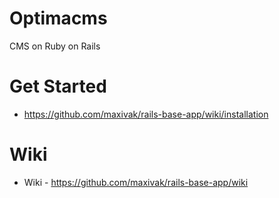 # Optimacms

CMS on Ruby on Rails

# Get Started
 
* https://github.com/maxivak/rails-base-app/wiki/installation


# Wiki

* Wiki - https://github.com/maxivak/rails-base-app/wiki
